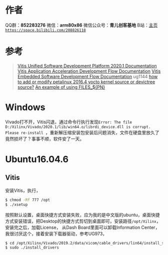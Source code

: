 ﻿# 作者
QQ群：**852283276**
微信：**arm80x86**
微信公众号：**青儿创客基地**
B站：[主页 `https://space.bilibili.com/208826118`](https://space.bilibili.com/208826118)


# 参考
> [Vitis Unified Software Development Platform 2020.1 Documentation](https://www.xilinx.com/html_docs/xilinx2020_1/vitis_doc/index.html)
> [Vitis Application Acceleration Development Flow Documentation](https://www.xilinx.com/html_docs/xilinx2020_1/vitis_doc/kme1569523964461.html)
> [Vitis Embedded Software Development Flow Documentation](https://www.xilinx.com/html_docs/xilinx2020_1/vitis_doc/hly1569525384514.html)
> ug1144
> [how to add or modify petalinux 2016.4 yocto kernel source or devictree source?](https://forums.xilinx.com/t5/Embedded-Linux/how-to-add-or-modify-petalinux-2016-4-yocto-kernel-source-or/m-p/742861)
> [An example of using FILES_${PN}](https://stackoverflow.com/questions/46071039/an-example-of-using-files-pn)

# Windows
Vivado打不开，Vitis闪退，通过命令行执行发现`Error: The file D:/Xilinx/Vivado/2020.1/lib/win64.o/librdi_device.dll is corrupt. Please re-install `，重新解压缩安装包安装后问题消失，文件在硬盘里放久了竟然损坏了？事事不顺，软件安了一天。

# Ubuntu16.04.6
## Vitis
安装Vitis，执行，
```bash
$ chmod -Rf 777 /opt
$ ./xsetup
```
按照默认设置，桌面快捷方式安装失败，应为我的是中文版的ubuntu，桌面快捷方式安装错误，把Desktop的快捷方式剪切到桌面即可，安装路径`/opt/Xilinx`，安装完之后，加载License， 从Dash Board里面可以卸载Information Center，我很讨厌这个，接着安装下载器驱动，参考UG973，
```bash
$ cd /opt/Xilinx/Vivado/2019.2/data/xicom/cable_drivers/lin64/install_script/install_drivers/
$ sudo ./install_drivers
```

